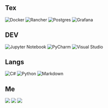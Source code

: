 ## Tex

![Docker](https://img.shields.io/badge/docker-blue)
![Rancher](https://img.shields.io/badge/rancher-blue)
![Postgres](https://img.shields.io/badge/postgres-blue)
![Grafana](https://img.shields.io/badge/grafana-orange)


## DEV

![Jupyter Notebook](https://img.shields.io/badge/jupyter-red)
![PyCharm](https://img.shields.io/badge/pycharm-green)
![Visual Studio](https://img.shields.io/badge/visual_studio-blue)

## Langs

![C#](https://img.shields.io/badge/c\#-green)
![Python](https://img.shields.io/badge/python-turquoise)
![Markdown](https://img.shields.io/badge/markdown-grey)



## Me

![](https://img.shields.io/badge/typical-salesperson-blue)
![](https://img.shields.io/badge/oss-enthusiast-red)
![](https://img.shields.io/badge/swimbikerun-green)


